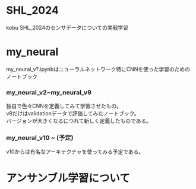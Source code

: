 # SHL_2024
kobu SHL_2024のセンサデータについての実戦学習  

# my_neural  
my_neural_v?.ipynbはニューラルネットワーク特にCNNを使った学習のためのノートブック  
### my_neural_v2~my_neural_v9  
独自で色々CNNを定義してみて学習させたもの。  
v8だけはvalidationデータで評価してみたノートブック。  
バージョンが大きくなるにつれて新しく定義したものである。  
### my_neural_v10 ~ (予定)  
v10からは有名なアーキテクチャを使ってみる予定である。  

# アンサンブル学習について  
